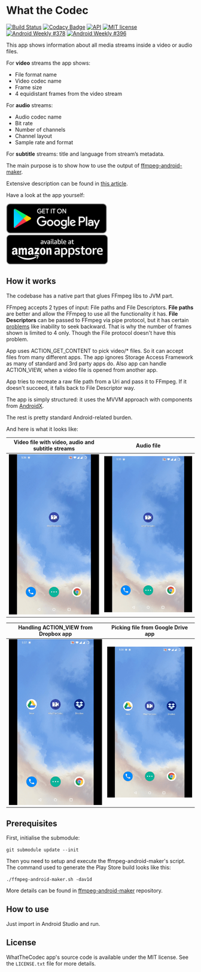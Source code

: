 # What the Codec

[![Build Status](https://travis-ci.org/Javernaut/WhatTheCodec.svg?branch=master)](https://travis-ci.org/Javernaut/WhatTheCodec)
[![Codacy Badge](https://app.codacy.com/project/badge/Grade/db175d84403d4a76a77f09036f3ef913)](https://www.codacy.com/manual/Javernaut/WhatTheCodec)
[![API](https://img.shields.io/badge/API-16%2B-brightgreen.svg?style=flat)](https://android-arsenal.com/api?level=16)
[![MIT license](http://img.shields.io/badge/license-MIT-blue.svg)](https://github.com/Javernaut/WhatTheCodec/blob/master/LICENSE.txt)
[![Android Weekly #378](https://androidweekly.net/issues/issue-378/badge)](https://androidweekly.net/issues/issue-378)
[![Android Weekly #396](https://androidweekly.net/issues/issue-396/badge)](https://androidweekly.net/issues/issue-396)

This app shows information about all media streams inside a video or audio files.

For **video** streams the app shows:
* File format name
* Video codec name
* Frame size
* 4 equidistant frames from the video stream

For **audio** streams:
* Audio codec name
* Bit rate
* Number of channels
* Channel layout
* Sample rate and format

For **subtitle** streams: title and language from stream’s metadata.

The main purpose is to show how to use the output of [ffmpeg-android-maker](https://github.com/Javernaut/ffmpeg-android-maker).

Extensive description can be found in [this article](https://proandroiddev.com/a-story-about-ffmpeg-in-android-part-ii-integration-55fb217251f0).

Have a look at the app yourself:

[<img src="images/badges/google.png" alt="Get it on Google Play" height="80">](https://play.google.com/store/apps/details?id=com.javernaut.whatthecodec) &nbsp;&nbsp;&nbsp;
[<img src="images/badges/amazon.png" alt="Available at Amazon Appstore" height="80">](http://www.amazon.com/gp/mas/dl/android?p=com.javernaut.whatthecodec.amzn)

## How it works

The codebase has a native part that glues FFmpeg libs to JVM part.  

FFmpeg accepts 2 types of input: File paths and File Descriptors. **File paths** are better and allow the FFmpeg to use all the functionality it has. **File Descriptors** can be passed to FFmpeg via pipe protocol, but it has certain [problems](https://ffmpeg.org/ffmpeg-protocols.html#pipe) like inability to seek backward. That is why the number of frames shown is limited to 4 only. Though the File protocol doesn't have this problem.  

App uses ACTION_GET_CONTENT to pick video/* files. So it can accept files from many different apps. The app ignores Storage Access Framework as many of standard and 3rd party apps do. Also app can handle ACTION_VIEW, when a video file is opened from another app.  

App tries to recreate a raw file path from a Uri and pass it to FFmpeg. If it doesn't succeed, it falls back to File Descriptor way.  

The app is simply structured: it uses the MVVM approach with components from [AndroidX](https://developer.android.com/jetpack/androidx).   

The rest is pretty standard Android-related burden.  

And here is what it looks like:

| Video file with video, audio and subtitle streams | Audio file |
| :---: | :---: |
| <img src="images/screens/video.gif"> | <img src="images/screens/audio.gif"> |

| Handling ACTION_VIEW from Dropbox app | Picking file from Google Drive app |
| :---: | :---: |
| <img src="images/screens/dropbox.gif"> | <img src="images/screens/drive.gif"> |

## Prerequisites

First, initialise the submodule:  

`git submodule update --init`  

Then you need to setup and execute the ffmpeg-android-maker's script. The command used to generate the Play Store build looks like this:

`./ffmpeg-android-maker.sh -dav1d`

More details can be found in [ffmpeg-android-maker](https://github.com/Javernaut/ffmpeg-android-maker) repository.  

## How to use

Just import in Android Studio and run.

## License

WhatTheCodec app's source code is available under the MIT license. See the `LICENSE.txt` file for more details.
